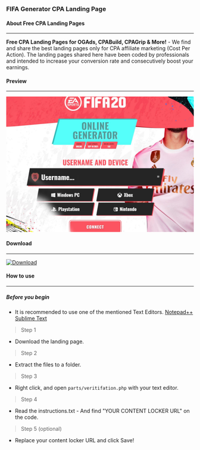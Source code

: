 ### FIFA Generator CPA Landing Page
#### About Free CPA Landing Pages
---
**Free CPA Landing Pages for OGAds, CPABuild, CPAGrip & More!** - We find and share the best landing pages only for CPA affiliate marketing (Cost Per Action). The landing pages shared here have been coded by professionals and intended to increase your conversion rate and consecutively boost your earnings.


#### Preview
---
![Landing Page Preview](https://github.com/cpa-landing-pages-generator/fifa-generator-landing-page/blob/main/preview2.JPG?raw=true)

#### Download
---
[<img src="http://svgshare.com/i/28_.svg" width="40%" alt="Download" />](https://mega.nz/file/oUpAERyS#707QyenB3rwvrjYiUwxHw98R4NBiarYrxKunsQoLvRA)

#### How to use
---

##### Before you begin
- It is recommended to use one of the mentioned Text Editors.
[Notepad++](https://notepad-plus-plus.org/download/v7.4.2.html)
[Sublime Text](https://www.sublimetext.com/3)

> Step 1
- Download the landing page.

> Step 2
- Extract the files to a folder.

> Step 3
- Right click, and open `parts/veritifation.php` with your text editor.

> Step 4
- Read the instructions.txt - And find "YOUR CONTENT LOCKER URL" on the code.

> Step 5 (optional)
- Replace your content locker URL and click Save!